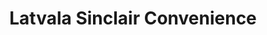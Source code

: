 ---
title: "Latvala Sinclair Convenience"
url: /nashwauk/latvala-sinclair-convenience/
shop: convenience
---